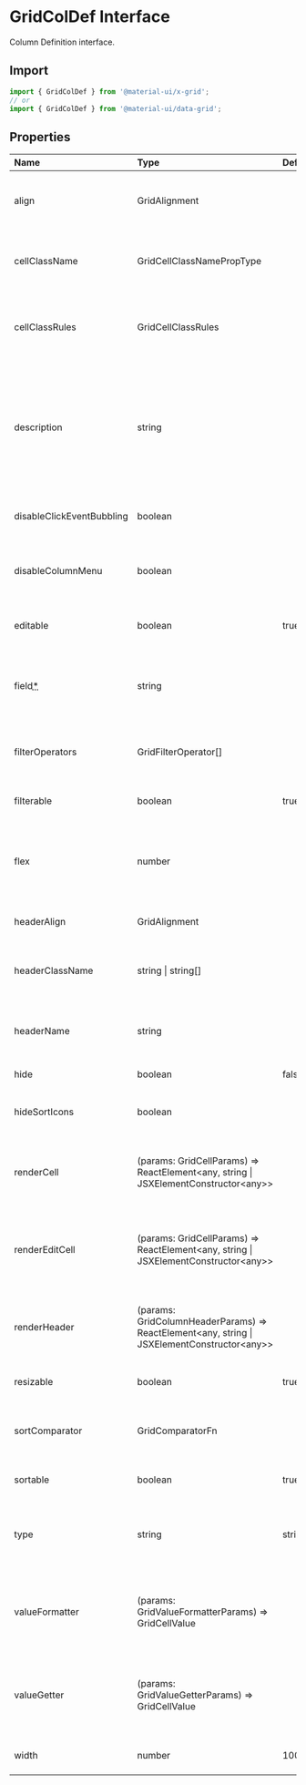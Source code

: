 # GridColDef Interface

<p class="description">Column Definition interface.</p>

## Import

```js
import { GridColDef } from '@material-ui/x-grid';
// or
import { GridColDef } from '@material-ui/data-grid';
```

## Properties

| Name                                                                          | Type                                                                                                                                      | Default                                  | Description                                                                                         |
| :---------------------------------------------------------------------------- | :---------------------------------------------------------------------------------------------------------------------------------------- | :--------------------------------------- | :-------------------------------------------------------------------------------------------------- |
| <span class="prop-name">align</span>                                          | <span class="prop-type">GridAlignment</span>                                                                                              |                                          | Allows to align the column values in cells.                                                         |
| <span class="prop-name">cellClassName</span>                                  | <span class="prop-type">GridCellClassNamePropType</span>                                                                                  |                                          | Class name that will be added in cells for that column.                                             |
| <span class="prop-name">cellClassRules</span>                                 | <span class="prop-type">GridCellClassRules</span>                                                                                         |                                          | Set of CSS class rules that will be dynamically applied on cells.                                   |
| <span class="prop-name">description</span>                                    | <span class="prop-type">string</span>                                                                                                     |                                          | The description of the column rendered as tooltip if the column header name is not fully displayed. |
| <span class="prop-name">disableClickEventBubbling</span>                      | <span class="prop-type">boolean</span>                                                                                                    |                                          | Allows to disable the click event in cells.                                                         |
| <span class="prop-name">disableColumnMenu</span>                              | <span class="prop-type">boolean</span>                                                                                                    |                                          | If `true`, the column menu is disabled for this column.                                             |
| <span class="prop-name">editable</span>                                       | <span class="prop-type">boolean</span>                                                                                                    | <span class="prop-default">true</span>   | If `true`, the cells of the column are editable.                                                    |
| <span class="prop-name required">field<abbr title="required">\*</abbr></span> | <span class="prop-type">string</span>                                                                                                     |                                          | The column identifier. It's used to map with GridRowData values.                                    |
| <span class="prop-name">filterOperators</span>                                | <span class="prop-type">GridFilterOperator[]</span>                                                                                       |                                          | Allows setting the filter operators for this column.                                                |
| <span class="prop-name">filterable</span>                                     | <span class="prop-type">boolean</span>                                                                                                    | <span class="prop-default">true</span>   | If `true`, the column is filterable.                                                                |
| <span class="prop-name">flex</span>                                           | <span class="prop-type">number</span>                                                                                                     |                                          | If set, it indicates that a column has fluid width. Range [0, ∞].                                   |
| <span class="prop-name">headerAlign</span>                                    | <span class="prop-type">GridAlignment</span>                                                                                              |                                          | Header cell element alignment.                                                                      |
| <span class="prop-name">headerClassName</span>                                | <span class="prop-type">string \| string[]</span>                                                                                         |                                          | Class name that will be added in the column header cell.                                            |
| <span class="prop-name">headerName</span>                                     | <span class="prop-type">string</span>                                                                                                     |                                          | The title of the column rendered in the column header cell.                                         |
| <span class="prop-name">hide</span>                                           | <span class="prop-type">boolean</span>                                                                                                    | <span class="prop-default">false;</span> | If `true`, hide the column.                                                                         |
| <span class="prop-name">hideSortIcons</span>                                  | <span class="prop-type">boolean</span>                                                                                                    |                                          | Toggle the visibility of the sort icons.                                                            |
| <span class="prop-name">renderCell</span>                                     | <span class="prop-type">(params: GridCellParams) =&gt; ReactElement&lt;any, string \| JSXElementConstructor&lt;any&gt;&gt;</span>         |                                          | Allows to override the component rendered as cell for this column.                                  |
| <span class="prop-name">renderEditCell</span>                                 | <span class="prop-type">(params: GridCellParams) =&gt; ReactElement&lt;any, string \| JSXElementConstructor&lt;any&gt;&gt;</span>         |                                          | Allows to override the component rendered in edit cell mode for this column.                        |
| <span class="prop-name">renderHeader</span>                                   | <span class="prop-type">(params: GridColumnHeaderParams) =&gt; ReactElement&lt;any, string \| JSXElementConstructor&lt;any&gt;&gt;</span> |                                          | Allows to render a component in the column header cell.                                             |
| <span class="prop-name">resizable</span>                                      | <span class="prop-type">boolean</span>                                                                                                    | <span class="prop-default">true</span>   | If `true`, the column is resizable.                                                                 |
| <span class="prop-name">sortComparator</span>                                 | <span class="prop-type">GridComparatorFn</span>                                                                                           |                                          | A comparator function used to sort rows.                                                            |
| <span class="prop-name">sortable</span>                                       | <span class="prop-type">boolean</span>                                                                                                    | <span class="prop-default">true</span>   | If `true`, the column is sortable.                                                                  |
| <span class="prop-name">type</span>                                           | <span class="prop-type">string</span>                                                                                                     | <span class="prop-default">string</span> | Type allows to merge this object with a default definition [GridColDef](/api/grid-col-def).         |
| <span class="prop-name">valueFormatter</span>                                 | <span class="prop-type">(params: GridValueFormatterParams) =&gt; GridCellValue</span>                                                     |                                          | Function that allows to apply a formatter before rendering its value.                               |
| <span class="prop-name">valueGetter</span>                                    | <span class="prop-type">(params: GridValueGetterParams) =&gt; GridCellValue</span>                                                        |                                          | Function that allows to get a specific data instead of field to render in the cell.                 |
| <span class="prop-name">width</span>                                          | <span class="prop-type">number</span>                                                                                                     | <span class="prop-default">100</span>    | Set the width of the column.                                                                        |
